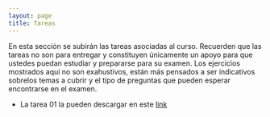 ```yaml
---
layout: page
title: Tareas
---
```


En esta sección se subirán las tareas asociadas al curso. Recuerden que las tareas no son para entregar y constituyen únicamente un apoyo para que ustedes puedan estudiar y prepararse para su examen. Los ejercicios mostrados aquí no son exahustivos, están más pensados a ser indicativos sobrelos temas a cubrir y el tipo de preguntas que pueden esperar encontrarse en el examen.

- La tarea 01 la pueden descargar en este [link](https://drive.google.com/file/d/1tmXBEpTx7oeCkHb35b0ektFSAwPYDRQ-/view?usp=sharing)
